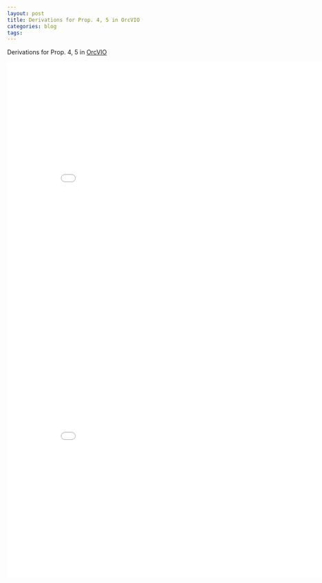 ```yaml
---
layout: post
title: Derivations for Prop. 4, 5 in OrcVIO
categories: blog 
tags:
---
```


Derivations for Prop. 4, 5 in [OrcVIO](https://arxiv.org/pdf/2007.15107.pdf)

<center><embed src="/pdfs/posts/orcvio-prop4-5-proof.pdf" width="850" height="600"></center>
<center><embed src="/pdfs/posts/orcvio-prop5-proof2.pdf" width="850" height="600"></center>







